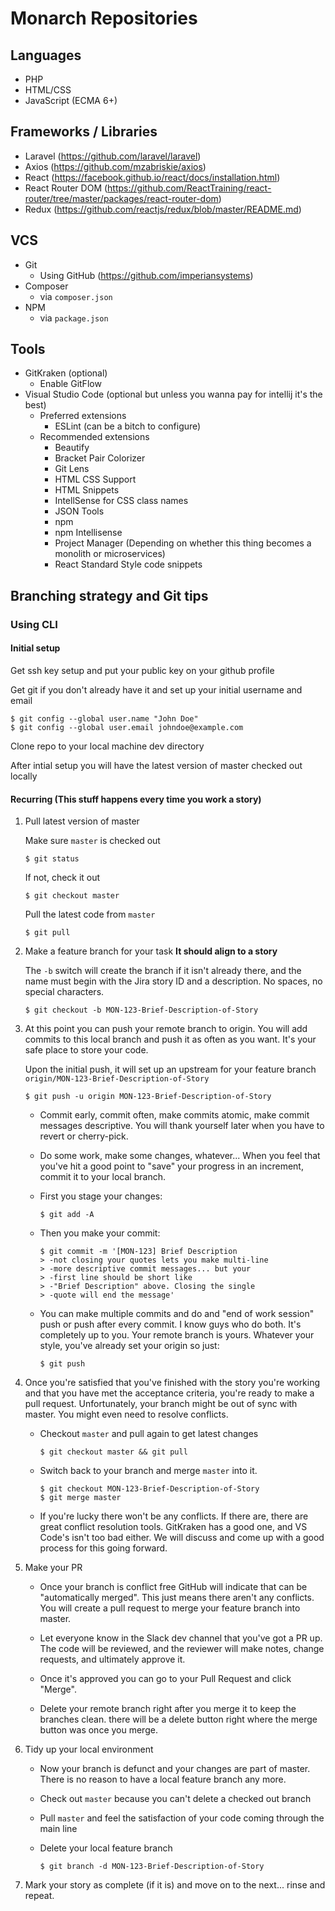 # Monarch Repositories

## Languages
* PHP
* HTML/CSS
* JavaScript (ECMA 6+)


## Frameworks / Libraries
* Laravel (https://github.com/laravel/laravel)
* Axios (https://github.com/mzabriskie/axios)
* React (https://facebook.github.io/react/docs/installation.html)
* React Router DOM (https://github.com/ReactTraining/react-router/tree/master/packages/react-router-dom)
* Redux (https://github.com/reactjs/redux/blob/master/README.md)

## VCS
* Git
    * Using GitHub (https://github.com/imperiansystems)
* Composer
    * via `composer.json`
* NPM
    * via `package.json`

## Tools
* GitKraken (optional)
    * Enable GitFlow 
* Visual Studio Code (optional but unless you wanna pay for intellij it's the best)
    - Preferred extensions
        + ESLint (can be a bitch to configure)
    - Recommended extensions
        + Beautify
        + Bracket Pair Colorizer
        + Git Lens
        + HTML CSS Support
        + HTML Snippets
        + IntellSense for CSS class names
        + JSON Tools
        + npm
        + npm Intellisense
        + Project Manager (Depending on whether this thing becomes a monolith or microservices)
        + React Standard Style code snippets

## Branching strategy and Git tips
### Using CLI
#### Initial setup 

Get ssh key setup and put your public key on your github profile
    
Get git if you don't already have it and set up your initial username and email
```
$ git config --global user.name "John Doe"
$ git config --global user.email johndoe@example.com
```
Clone repo to your local machine dev directory
    
After intial setup you will have the latest version of master checked out locally
#### Recurring (This stuff happens every time you work a story)
1. Pull latest version of master

   Make sure `master` is checked out
    ```
    $ git status
    ```
    If not, check it out
    ```
    $ git checkout master
    ```
    Pull the latest code from `master`
    ```
    $ git pull
    ```
2. Make a feature branch for your task **It should align to a story** 

    The `-b` switch will create the branch if it isn't already there, and the name must begin with the Jira story ID and a description. No spaces, no special characters.
    ```
    $ git checkout -b MON-123-Brief-Description-of-Story
    ```
3. At this point you can push your remote branch to origin. You will add commits to this local branch and push it as often as you want. It's your safe place to store your code. 

    Upon the initial push, it will set up an upstream for your feature branch `origin/MON-123-Brief-Description-of-Story`
    ```
    $ git push -u origin MON-123-Brief-Description-of-Story
    ```
    
    * Commit early, commit often, make commits atomic, make commit messages descriptive. You will thank yourself later when you have to revert or cherry-pick.

    * Do some work, make some changes, whatever... When you feel that you've hit a good point to "save" your progress in an increment, commit it to your local branch.

    * First you stage your changes:
        ```
        $ git add -A
        ```
    * Then you make your commit:
        ```
        $ git commit -m '[MON-123] Brief Description
        > -not closing your quotes lets you make multi-line
        > -more descriptive commit messages... but your 
        > -first line should be short like 
        > -"Brief Description" above. Closing the single 
        > -quote will end the message'
        ```
    * You can make multiple commits and do and "end of work session" push or push after every commit. I know guys who do both. It's completely up to you. Your remote branch is yours. Whatever your style, you've already set your origin so just: 
        ```
        $ git push
        ```
4. Once you're satisfied that you've finished with the story you're working and that you have met the acceptance criteria, you're ready to make a pull request. Unfortunately, your branch might be out of sync with master. You might even need to resolve conflicts.

    * Checkout `master` and pull again to get latest changes
        ```
        $ git checkout master && git pull
        ```
    * Switch back to your branch and merge `master` into it.
        ```
        $ git checkout MON-123-Brief-Description-of-Story
        $ git merge master
        ```
    * If you're lucky there won't be any conflicts. If there are, there are great conflict resolution tools. GitKraken has a good one, and VS Code's isn't too bad either. We will discuss and come up with a good process for this going forward. 

5. Make your PR

    * Once your branch is conflict free GitHub will indicate that can be "automatically merged". This just means there aren't any conflicts. You will create a pull request to merge your feature branch into master.

    * Let everyone know in the Slack dev channel that you've got a PR up. The code will be reviewed, and the reviewer will make notes, change requests, and ultimately approve it. 

    * Once it's approved you can go to your Pull Request and click "Merge". 

    * Delete your remote branch right after you merge it to keep the branches clean. there will be a delete button right where the merge button was once you merge.

6. Tidy up your local environment

    * Now your branch is defunct and your changes are part of master. There is no reason to have a local feature branch any more. 

    * Check out `master` because you can't delete a checked out branch

    * Pull `master` and feel the satisfaction of your code coming through the main line

    * Delete your local feature branch
        ```
        $ git branch -d MON-123-Brief-Description-of-Story
        ```
7. Mark your story as complete (if it is) and move on to the next... rinse and repeat.
        